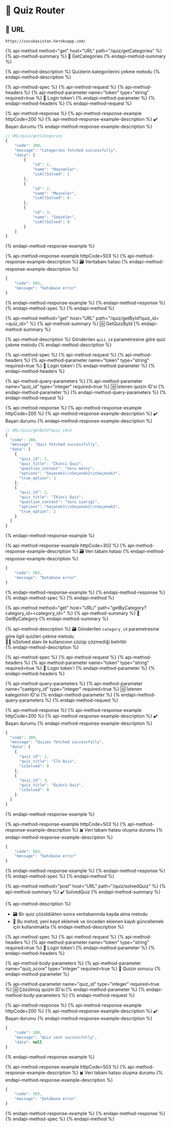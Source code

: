 # 📃 Quiz Router

## 🔗 URL

```text
https://cocukasistan.herokuapp.com/
```

{% api-method method="get" host="URL" path="/quiz/getCategories" %}
{% api-method-summary %}
🎨 GetCategories
{% endapi-method-summary %}

{% api-method-description %}
Quizlerin kategorilerini çekme metodu
{% endapi-method-description %}

{% api-method-spec %}
{% api-method-request %}
{% api-method-headers %}
{% api-method-parameter name="token" type="string" required=true %}
🔏 Login token'ı
{% endapi-method-parameter %}
{% endapi-method-headers %}
{% endapi-method-request %}

{% api-method-response %}
{% api-method-response-example httpCode=200 %}
{% api-method-response-example-description %}
✔️ Başarı durumu
{% endapi-method-response-example-description %}

```javascript
// URL/quiz/getCategories
{
    "code": 200,
    "message": "Categories fetched successfully",
    "data": [
        {
            "id": 1,
            "name": "Hayvanlar",
            "isAllSolved": 1
        },
        {
            "id": 2,
            "name": "Meyveler",
            "isAllSolved": 0
        },
        {
            "id": 3,
            "name": "Sebzeler",
            "isAllSolved": 0
        }
    ]
}
```
{% endapi-method-response-example %}

{% api-method-response-example httpCode=503 %}
{% api-method-response-example-description %}
🗃️ Veritabanı hatası 
{% endapi-method-response-example-description %}

```javascript
{
    "code": 503,
    "message": "Database error"
}
```
{% endapi-method-response-example %}
{% endapi-method-response %}
{% endapi-method-spec %}
{% endapi-method %}

{% api-method method="get" host="URL" path="/quiz/getById?quiz\_id=<quiz\_id>" %}
{% api-method-summary %}
🆔 GetQuizById
{% endapi-method-summary %}

{% api-method-description %}
Gönderilen `quiz_id` parametresine göre quiz çekme metodu
{% endapi-method-description %}

{% api-method-spec %}
{% api-method-request %}
{% api-method-headers %}
{% api-method-parameter name="token" type="string" required=true %}
🔏 Login token'ı
{% endapi-method-parameter %}
{% endapi-method-headers %}

{% api-method-query-parameters %}
{% api-method-parameter name="quiz\_id" type="integer" required=true %}
🆔 İstenen quizin ID'si
{% endapi-method-parameter %}
{% endapi-method-query-parameters %}
{% endapi-method-request %}

{% api-method-response %}
{% api-method-response-example httpCode=200 %}
{% api-method-response-example-description %}
✔️ Başarı durumu
{% endapi-method-response-example-description %}

```javascript
// URL/quiz/getById?quiz_id=2
{
  "code": 200,
  "message": "Quiz fetched successfully",
  "data": [
    {
      "quiz_id": 2,
      "quiz_title": "İkinci Quiz",
      "question_content": "Soru metni",
      "options": "Seçenek1\\nSeçenek2\\nSeçenek3",
      "true_option": 1
    },
    {
      "quiz_id": 2,
      "quiz_title": "İkinci Quiz",
      "question_content": "Soru içeriği",
      "options": "Seçenek1\\nSeçenek2\\nSeçenek3",
      "true_option": 2
    }
  ]
}
```
{% endapi-method-response-example %}

{% api-method-response-example httpCode=302 %}
{% api-method-response-example-description %}
🗃️ Veri tabanı hatası
{% endapi-method-response-example-description %}

```javascript
{
    "code": 503,
    "message": "Database error"
}
```
{% endapi-method-response-example %}
{% endapi-method-response %}
{% endapi-method-spec %}
{% endapi-method %}

{% api-method method="get" host="URL/" path="getByCategory?category\_id=<category\_id>" %}
{% api-method-summary %}
🧮 GetByCategory
{% endapi-method-summary %}

{% api-method-description %}
🗃️ Gönderilen `category_id` parametresine göre ilgili quizleri çekme metodu  
👩‍🚀 isSolved alanı ile kullanıcının çözüp çözmediği belirtilir  
{% endapi-method-description %}

{% api-method-spec %}
{% api-method-request %}
{% api-method-headers %}
{% api-method-parameter name="token" type="string" required=true %}
🔏 Login token'ı
{% endapi-method-parameter %}
{% endapi-method-headers %}

{% api-method-query-parameters %}
{% api-method-parameter name="caetgory\_id" type="integer" required=true %}
🆔 İstenen kategorinin ID'si
{% endapi-method-parameter %}
{% endapi-method-query-parameters %}
{% endapi-method-request %}

{% api-method-response %}
{% api-method-response-example httpCode=200 %}
{% api-method-response-example-description %}
✔️ Başarı durumu
{% endapi-method-response-example-description %}

```javascript
{
  "code": 200,
  "message": "Quizes fetched successfully",
  "data": [
    {
      "quiz_id": 1,
      "quiz_title": "İlk Quiz",
      "isSolved": 0
    },
    {
      "quiz_id": 3,
      "quiz_title": "Üçüncü Quiz",
      "isSolved": 0
    }
  ]
}
```
{% endapi-method-response-example %}

{% api-method-response-example httpCode=503 %}
{% api-method-response-example-description %}
✖️ Veri tabanı hatası oluşma durumu
{% endapi-method-response-example-description %}

```javascript
{
    "code": 503,
    "message": "Database error"
}
```
{% endapi-method-response-example %}
{% endapi-method-response %}
{% endapi-method-spec %}
{% endapi-method %}

{% api-method method="post" host="URL" path="/quiz/solvedQuiz" %}
{% api-method-summary %}
✔️ SolvedQuiz
{% endapi-method-summary %}

{% api-method-description %}
- 🗃️ Bir quiz çözüldükten sonra veritabanında kayda alma metodu  
- 🚀 Bu metod, yeni kayıt eklemek ve önceden eklenen kaydı güncellemek için kullanılmakta 
{% endapi-method-description %}

{% api-method-spec %}
{% api-method-request %}
{% api-method-headers %}
{% api-method-parameter name="token" type="string" required=true %}
🔏 Login token'ı
{% endapi-method-parameter %}
{% endapi-method-headers %}

{% api-method-body-parameters %}
{% api-method-parameter name="quiz\_score" type="integer" required=true %}
🔢 Quizin sonucu
{% endapi-method-parameter %}

{% api-method-parameter name="quiz\_id" type="integer" required=true %}
🆔 Çözülmüş quizin ID'si
{% endapi-method-parameter %}
{% endapi-method-body-parameters %}
{% endapi-method-request %}

{% api-method-response %}
{% api-method-response-example httpCode=200 %}
{% api-method-response-example-description %}
✔️ Başarı durumu
{% endapi-method-response-example-description %}

```javascript
{
    "code": 200,
    "message": "Quiz sent successfully",
    "data": null
}
```
{% endapi-method-response-example %}

{% api-method-response-example httpCode=503 %}
{% api-method-response-example-description %}
✖️ Veri tabanı hatası oluşma durumu
{% endapi-method-response-example-description %}

```javascript
{
    "code": 503,
    "message": "Database error"
}
```
{% endapi-method-response-example %}
{% endapi-method-response %}
{% endapi-method-spec %}
{% endapi-method %}

